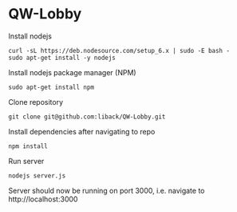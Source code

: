 # QW-Lobby

Install nodejs
```
curl -sL https://deb.nodesource.com/setup_6.x | sudo -E bash -
sudo apt-get install -y nodejs
```

Install nodejs package manager (NPM)
```
sudo apt-get install npm
```

Clone repository
```
git clone git@github.com:liback/QW-Lobby.git
```


Install dependencies after navigating to repo
```
npm install
```

Run server
```
nodejs server.js
```

Server should now be running on port 3000, i.e. navigate to http://localhost:3000
